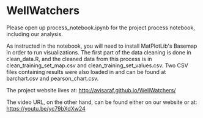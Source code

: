 # WellWatchers

Please open up process_notebook.ipynb for the project process notebook, including our analysis. 

As instructed in the notebook, you will need to install MatPlotLib's Basemap in order to run visualizations. The first part of the data cleaning is done in clean_data.R, and the cleaned data from this process is in clean_training_set_map.csv and clean_training_set_values.csv. Two CSV files containing results were also loaded in and can be found at barchart.csv and pearson_chart.csv.

The project website lives at: http://avisaraf.github.io/WellWatchers/

The video URL, on the other hand, can be found either on our website or at: https://youtu.be/yc79bXdXw24
